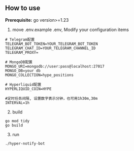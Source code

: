 ## How to use

**Prerequisite:** go version>=1.23

1. move .env.example .env, Modify your configuration items
```
# Telegram配置
TELEGRAM_BOT_TOKEN=YOUR_TELEGRAM_BOT_TOKEN
TELEGRAM_CHAT_ID=YOUR_TELEGRAM_CHANNEL_ID
TELEGRAM_PROXY=

# MongoDB配置
MONGO_URI=mongodb://user:pass@localhost:27017
MONGO_DB=your db
MONGO_COLLECTION=hype_positions

# Hyperliquid配置
HYPERLIQUID_COIN=HYPE

#定时任务间隔, 设置数字表示分钟，也可用1h30m,30m
INTERVAL=1h
```
2. build
```
go mod tidy
go build
```
3. run
```
./hyper-notify-bot
```
